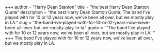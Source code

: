 +++
author = "Harry Dean Stanton"
title = "the best Harry Dean Stanton Quote"
description = "the best Harry Dean Stanton Quote: The band I've played with for 10 or 12 years now, we've been all over, but we mostly play in LA."
slug = "the-band-ive-played-with-for-10-or-12-years-now-weve-been-all-over-but-we-mostly-play-in-la"
quote = '''The band I've played with for 10 or 12 years now, we've been all over, but we mostly play in LA.'''
+++
The band I've played with for 10 or 12 years now, we've been all over, but we mostly play in LA.
